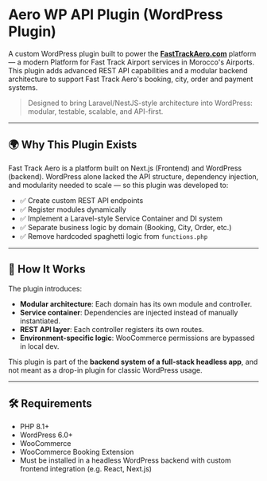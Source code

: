# Aero WP API Plugin (WordPress Plugin)

A custom WordPress plugin built to power the **[FastTrackAero.com](https://fasttrackaero.com)** platform — a modern Platform for Fast Track Airport services in Morocco's Airports. This plugin adds advanced REST API capabilities and a modular backend architecture to support Fast Track Aero's booking, city, order and payment systems.

> Designed to bring Laravel/NestJS-style architecture into WordPress: modular, testable, scalable, and API-first.

---

## 🌍 Why This Plugin Exists

Fast Track Aero is a platform built on Next.js (Frontend) and WordPress (backend). WordPress alone lacked the API structure, dependency injection, and modularity needed to scale — so this plugin was developed to:

- ✅ Create custom REST API endpoints
- ✅ Register modules dynamically
- ✅ Implement a Laravel-style Service Container and DI system
- ✅ Separate business logic by domain (Booking, City, Order, etc.)
- ✅ Remove hardcoded spaghetti logic from `functions.php`

---

## 🧠 How It Works

The plugin introduces:

- **Modular architecture**: Each domain has its own module and controller.
- **Service container**: Dependencies are injected instead of manually instantiated.
- **REST API layer**: Each controller registers its own routes.
- **Environment-specific logic**: WooCommerce permissions are bypassed in local dev.

This plugin is part of the **backend system of a full-stack headless app**, and not meant as a drop-in plugin for classic WordPress usage.

---

## 🛠 Requirements

- PHP 8.1+
- WordPress 6.0+
- WooCommerce
- WooCommerce Booking Extension
- Must be installed in a headless WordPress backend with custom frontend integration (e.g. React, Next.js)
